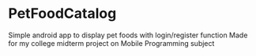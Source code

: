# PetFoodCatalog
Simple android app to display pet foods with login/register function
Made for my college midterm project on Mobile Programming subject
